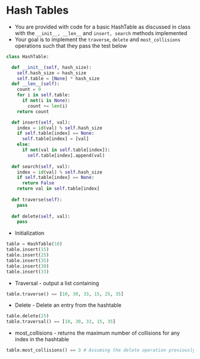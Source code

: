 # Hash Tables

* You are provided with code for a basic HashTable as discussed in class with the ```__init__, __len__``` and ```insert, search``` methods implemented
* Your goal is to implement the ```traverse```, ```delete``` and ```most_collisions``` operations such that they pass the test below

```Python
class HashTable:

  def __init__(self, hash_size):
    self.hash_size = hash_size
    self.table = [None] * hash_size
  def __len__(self):
    count = 0
    for i in self.table:
      if not(i is None):
        count += len(i)
    return count

  def insert(self, val):
    index = id(val) % self.hash_size
    if self.table[index] == None:
      self.table[index] = [val]
    else:
      if not(val in self.table[index]):
        self.table[index].append(val)
        
  def search(self, val):
    index = id(val) % self.hash_size
    if self.table[index] == None:
      return False
    return val in self.table[index]
    
  def traverse(self):
    pass
    
  def delete(self, val):
    pass
```

* Initialization
```Python  
table = HashTable(10)
table.insert(15)
table.insert(25)
table.insert(35)
table.insert(30)
table.insert(33)
```

* Traversal - output a list containing 
```Python
table.traverse() == [10, 30, 33, 15, 25, 35]
```

* Delete - Delete an entry from the hashtable
```Python
table.delete(25)
table.traversal() == [10, 30, 33, 15, 35]
```

* most_collisions - returns the maximum number of collisions for any index in the hashtable
```Python
table.most_collisions() == 3 # Assuming the delete operation previously did not occur
```
